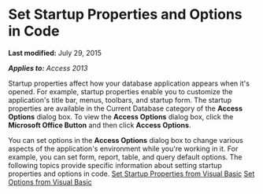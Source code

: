 
# Set Startup Properties and Options in Code

 **Last modified:** July 29, 2015

 _**Applies to:** Access 2013_

Startup properties affect how your database application appears when it's opened. For example, startup properties enable you to customize the application's title bar, menus, toolbars, and startup form. The startup properties are available in the Current Database category of the  **Access Options** dialog box. To view the **Access Options** dialog box, click the **Microsoft Office Button** and then click **Access Options**.

You can set options in the  **Access Options** dialog box to change various aspects of the application's environment while you're working in it. For example, you can set form, report, table, and query default options.
The following topics provide specific information about setting startup properties and options in code.
 [Set Startup Properties from Visual Basic](6b6e50d6-27b5-337b-e95e-5e100c958713.md)
 [Set Options from Visual Basic](c85ab081-6522-f851-a0d7-3d6612af26ab.md)
